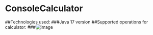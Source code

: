 # ConsoleCalculator
##Technologies used:
###Java 17 version
##Supported operations for calculator:
###![image](https://user-images.githubusercontent.com/70809609/216950291-0a382d52-21d4-4431-85dd-57965773fec4.png)
